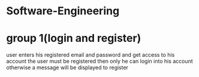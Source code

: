 # Software-Engineering
# group 1(login and register)

user enters his registered email and password and get access to his account 
the user must be registered then only he can login into his account otherwise a message will be displayed to register 